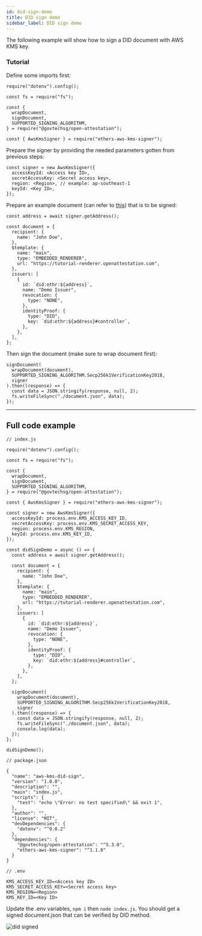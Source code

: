```yaml
---
id: did-sign-demo
title: DID sign demo
sidebar_label: DID sign demo
---
```


The following example will show how to sign a DID document with AWS KMS key.

### Tutorial

Define some imports first:

```
require("dotenv").config();

const fs = require("fs");

const {
  wrapDocument,
  signDocument,
  SUPPORTED_SIGNING_ALGORITHM,
} = require("@govtechsg/open-attestation");

const { AwsKmsSigner } = require("ethers-aws-kms-signer");
```

Prepare the signer by providing the needed parameters gotten from previous steps:

```
const signer = new AwsKmsSigner({
  accessKeyId: <Access key ID>,
  secretAccessKey: <Secret access key>,
  region: <Region>, // example: ap-southeast-1
  keyId: <Key ID>,
});
```

Prepare an example document (can refer to [this](https://www.openattestation.com/docs/verifiable-document/did/raw-document)) that is to be signed:

```
const address = await signer.getAddress();

const document = {
  recipient: {
    name: "John Doe",
  },
  $template: {
    name: "main",
    type: "EMBEDDED_RENDERER",
    url: "https://tutorial-renderer.openattestation.com",
  },
  issuers: [
    {
      id: `did:ethr:${address}`,
      name: "Demo Issuer",
      revocation: {
        type: "NONE",
      },
      identityProof: {
        type: "DID",
        key: `did:ethr:${address}#controller`,
      },
    },
  ],
};
```

Then sign the document (make sure to wrap document first):

```
signDocument(
  wrapDocument(document),
  SUPPORTED_SIGNING_ALGORITHM.Secp256k1VerificationKey2018,
  signer
).then((response) => {
  const data = JSON.stringify(response, null, 2);
  fs.writeFileSync("./document.json", data);
});
```

---

## Full code example

```
// index.js

require("dotenv").config();

const fs = require("fs");

const {
  wrapDocument,
  signDocument,
  SUPPORTED_SIGNING_ALGORITHM,
} = require("@govtechsg/open-attestation");

const { AwsKmsSigner } = require("ethers-aws-kms-signer");

const signer = new AwsKmsSigner({
  accessKeyId: process.env.KMS_ACCESS_KEY_ID,
  secretAccessKey: process.env.KMS_SECRET_ACCESS_KEY,
  region: process.env.KMS_REGION,
  keyId: process.env.KMS_KEY_ID,
});

const didSignDemo = async () => {
  const address = await signer.getAddress();

  const document = {
    recipient: {
      name: "John Doe",
    },
    $template: {
      name: "main",
      type: "EMBEDDED_RENDERER",
      url: "https://tutorial-renderer.openattestation.com",
    },
    issuers: [
      {
        id: `did:ethr:${address}`,
        name: "Demo Issuer",
        revocation: {
          type: "NONE",
        },
        identityProof: {
          type: "DID",
          key: `did:ethr:${address}#controller`,
        },
      },
    ],
  };

  signDocument(
    wrapDocument(document),
    SUPPORTED_SIGNING_ALGORITHM.Secp256k1VerificationKey2018,
    signer
  ).then((response) => {
    const data = JSON.stringify(response, null, 2);
    fs.writeFileSync("./document.json", data);
    console.log(data);
  });
};

didSignDemo();
```

```
// package.json

{
  "name": "aws-kms-did-sign",
  "version": "1.0.0",
  "description": "",
  "main": "index.js",
  "scripts": {
    "test": "echo \"Error: no test specified\" && exit 1",
  },
  "author": "",
  "license": "MIT",
  "devDependencies": {
    "dotenv": "^9.0.2"
  },
  "dependencies": {
    "@govtechsg/open-attestation": "^5.3.0",
    "ethers-aws-kms-signer": "^1.1.0"
  }
}
```

```
// .env

KMS_ACCESS_KEY_ID=<Access key ID>
KMS_SECRET_ACCESS_KEY=<Secret access key>
KMS_REGION=<Region>
KMS_KEY_ID=<Key ID>
```

Update the .env variables, `npm i` then `node index.js`. You should get a signed document.json that can be verified by DID method.

<img src="/docs/advanced/aws-kms/did-signed.png" alt="did signed" class="my-4" />
